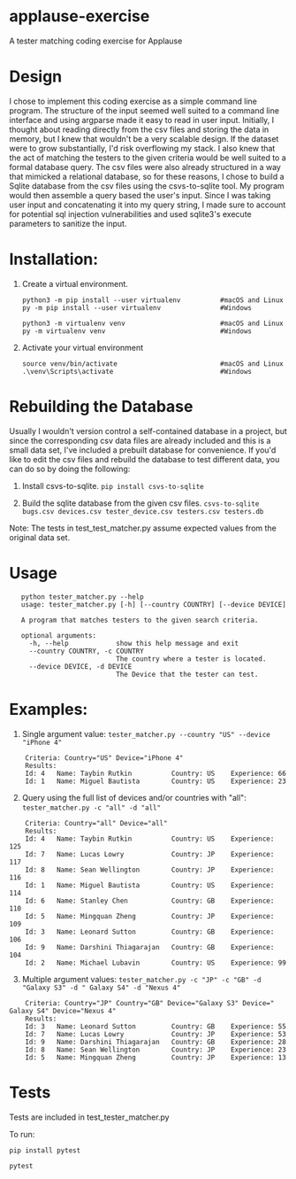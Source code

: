 # applause-exercise
A tester matching coding exercise for Applause

# Design

I chose to implement this coding exercise as a simple command line program.  The structure of the input seemed well suited to a command line interface and using argparse made it easy to read in user input.  Initially, I thought about reading directly from the csv files and storing the data in memory, but I knew that wouldn't be a very scalable design. If the dataset were to grow substantially, I'd risk overflowing my stack. I also knew that the act of matching the testers to the given criteria would be well suited to a formal database query. The csv files were also already structured in a way that mimicked a relational database, so for these reasons, I chose to build a Sqlite database from the csv files using the csvs-to-sqlite tool. My program would then assemble a query based the user's input. Since I was taking user input and concatenating it into my query string, I made sure to account for potential sql injection vulnerabilities and used sqlite3's execute parameters to sanitize the input.

# Installation:

1. Create a virtual environment.
  
    ```
    python3 -m pip install --user virtualenv          #macOS and Linux
    py -m pip install --user virtualenv               #Windows
    ```
    ```
    python3 -m virtualenv venv                        #macOS and Linux
    py -m virtualenv venv                             #Windows
    ```
2. Activate your virtual environment
    ```
    source venv/bin/activate                          #macOS and Linux
    .\venv\Scripts\activate                           #Windows
    ```
    
# Rebuilding the Database
Usually I wouldn't version control a self-contained database in a project, but since the corresponding csv data files are already included and this is a small data set, I've included a prebuilt database for convenience.  If you'd like to edit the csv files and rebuild the database to test different data, you can do so by doing the following:

1. Install csvs-to-sqlite.
```pip install csvs-to-sqlite```

2. Build the sqlite database from the given csv files.
```csvs-to-sqlite bugs.csv devices.csv tester_device.csv testers.csv testers.db```

Note: The tests in test_test_matcher.py assume expected values from the original data set.

# Usage

 ```
    python tester_matcher.py --help
    usage: tester_matcher.py [-h] [--country COUNTRY] [--device DEVICE]

    A program that matches testers to the given search criteria.

    optional arguments:
      -h, --help            show this help message and exit
      --country COUNTRY, -c COUNTRY
                            The country where a tester is located.
      --device DEVICE, -d DEVICE
                            The Device that the tester can test.
```

# Examples:

1. Single argument value: ```tester_matcher.py --country "US" --device "iPhone 4"```
```
    Criteria: Country="US" Device="iPhone 4"
    Results:
    Id: 4   Name: Taybin Rutkin          Country: US    Experience: 66
    Id: 1   Name: Miguel Bautista        Country: US    Experience: 23
```

2. Query using the full list of devices and/or countries with "all": ```tester_matcher.py -c "all" -d "all"```
```
    Criteria: Country="all" Device="all"
    Results:
    Id: 4   Name: Taybin Rutkin          Country: US    Experience: 125
    Id: 7   Name: Lucas Lowry            Country: JP    Experience: 117
    Id: 8   Name: Sean Wellington        Country: JP    Experience: 116
    Id: 1   Name: Miguel Bautista        Country: US    Experience: 114
    Id: 6   Name: Stanley Chen           Country: GB    Experience: 110
    Id: 5   Name: Mingquan Zheng         Country: JP    Experience: 109
    Id: 3   Name: Leonard Sutton         Country: GB    Experience: 106
    Id: 9   Name: Darshini Thiagarajan   Country: GB    Experience: 104
    Id: 2   Name: Michael Lubavin        Country: US    Experience: 99
```
3. Multiple argument values: ```tester_matcher.py -c "JP" -c "GB" -d "Galaxy S3" -d " Galaxy S4" -d "Nexus 4"```
```
    Criteria: Country="JP" Country="GB" Device="Galaxy S3" Device=" Galaxy S4" Device="Nexus 4"
    Results:
    Id: 3   Name: Leonard Sutton         Country: GB    Experience: 55
    Id: 7   Name: Lucas Lowry            Country: JP    Experience: 53
    Id: 9   Name: Darshini Thiagarajan   Country: GB    Experience: 28
    Id: 8   Name: Sean Wellington        Country: JP    Experience: 23
    Id: 5   Name: Mingquan Zheng         Country: JP    Experience: 13
```
# Tests
Tests are included in test_tester_matcher.py

To run: 

```pip install pytest```

```pytest```
